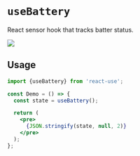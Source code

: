# `useBattery`

React sensor hook that tracks batter status.

[![](https://img.shields.io/badge/demo-useBattery-green.svg)](https://codesandbox.io/s/qlvn662zww)


## Usage

```jsx
import {useBattery} from 'react-use';

const Demo = () => {
  const state = useBattery();

  return (
    <pre>
      {JSON.stringify(state, null, 2)}
    </pre>
  );
};
```
